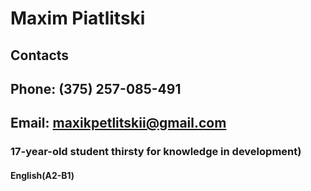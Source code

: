 # Maxim Piatlitski
## Contacts
## Phone: (375) 257-085-491
## Email: maxikpetlitskii@gmail.com
### 17-year-old student thirsty for knowledge in development)
#### English(A2-B1)
